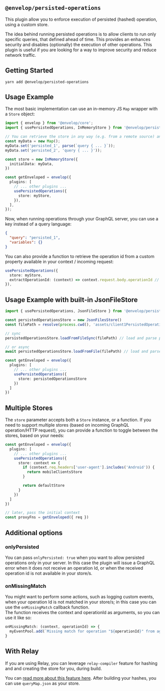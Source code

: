 ## `@envelop/persisted-operations`

This plugin allow you to enforce execution of persisted (hashed) operation, using a custom store.

The idea behind running persisted operations is to allow clients to run only specific queries, that defined ahead of time. This provides an enhances security and disables (optionally) the execution of other operations. This plugin is useful if you are looking for a way to improve security and reduce network traffic.

## Getting Started

```
yarn add @envelop/persisted-operations
```

## Usage Example

The most basic implementation can use an in-memory JS `Map` wrapper with a `Store` object:

```ts
import { envelop } from '@envelop/core';
import { usePersistedOperations, InMemoryStore } from '@envelop/persisted-operations';

// You can retrieve the store in any way (e.g. from a remote source) and implement it with a simple Map / Key->Value
const myData = new Map();
myData.set('persisted_1', parse(`query { ... }`));
myData.set('persisted_2', 'query { ... }'));

const store = new InMemoryStore({
  initialData: myData,
})

const getEnveloped = envelop({
  plugins: [
    // ... other plugins ...
    usePersistedOperations({
      store: myStore,
    }),
  ],
});
```

Now, when running operations through your GraphQL server, you can use a key instead of a query language:

```json
{
  "query": "persisted_1",
  "variables": {}
}
```

You can also provide a function to retrieve the operation id from a custom property available in your context / incoming request:

```ts
usePersistedOperations({
  store: myStore,
  extractOperationId: (context) => context.request.body.operationId // get id from custom property in body object
}),
```

## Usage Example with built-in JsonFileStore

```ts
import { usePersistedOperations, JsonFileStore } from '@envelop/persisted-operations'

const persistedOperationsStore = new JsonFilesStore()
const filePath = resolve(process.cwd(), 'assets/client1PersistedOperations.json')

// sync
persistedOperationsStore.loadFromFileSync(filePath) // load and parse persisted-operations files

// or async
await persistedOperationsStore.loadFromFile(filePath) // load and parse persisted-operations files

const getEnveloped = envelop({
  plugins: [
    // ... other plugins ...
    usePersistedOperations({
      store: persistedOperationsStore
    })
  ]
})
```

## Multiple Stores

The `store` parameter accepts both a `Store` instance, or a function. If you need to support multiple stores (based on incoming GraphQL operation/HTTP request), you can provide a function to toggle between the stores, based on your needs:

```ts
const getEnveloped = envelop({
  plugins: [
    // ... other plugins ...
    usePersistedOperations({
      store: context => {
        if (context.req.headers['user-agent'].includes('Android')) {
          return mobileClientsStore
        }

        return defaultStore
      }
    })
  ]
})

// later, pass the initial context
const proxyFns = getEnveloped({ req })
```

## Additional options

### onlyPersisted

You can pass `onlyPersisted: true` when you want to allow persisted operations only in your server. In this case the plugin will issue a GraphQL error when it does not receive an operation Id, or when the received operation id is not available in your store/s.

### onMissingMatch

You might want to perform some actions, such as logging custom events, when your operation Id is not matched in your store/s; in this case you can use the `onMissingMatch` callback function.  
The function receives the context and operationId as arguments, so you can use it like so:

```js
onMissingMatch: (context, operationId) => {
  myEventPool.add(`Missing match for operation "${operationId}" from agent "${context.req.headers['user-agent']}"`)
}
```

## With Relay

If you are using Relay, you can leverage `relay-compiler` feature for hashing and and creating the store for you, during build.

You can [read more about this feature here](https://relay.dev/docs/guides/persisted-queries/). After building your hashes, you can use `queryMap.json` as your store.
